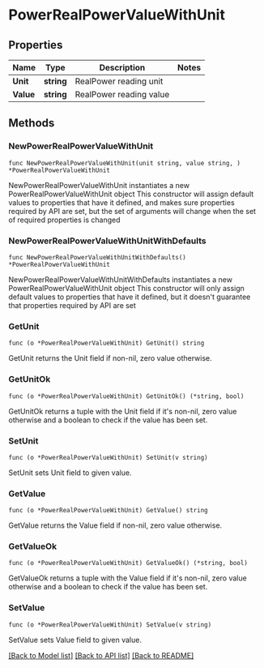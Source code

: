 # PowerRealPowerValueWithUnit

## Properties

Name | Type | Description | Notes
------------ | ------------- | ------------- | -------------
**Unit** | **string** | RealPower reading unit | 
**Value** | **string** | RealPower reading value | 

## Methods

### NewPowerRealPowerValueWithUnit

`func NewPowerRealPowerValueWithUnit(unit string, value string, ) *PowerRealPowerValueWithUnit`

NewPowerRealPowerValueWithUnit instantiates a new PowerRealPowerValueWithUnit object
This constructor will assign default values to properties that have it defined,
and makes sure properties required by API are set, but the set of arguments
will change when the set of required properties is changed

### NewPowerRealPowerValueWithUnitWithDefaults

`func NewPowerRealPowerValueWithUnitWithDefaults() *PowerRealPowerValueWithUnit`

NewPowerRealPowerValueWithUnitWithDefaults instantiates a new PowerRealPowerValueWithUnit object
This constructor will only assign default values to properties that have it defined,
but it doesn't guarantee that properties required by API are set

### GetUnit

`func (o *PowerRealPowerValueWithUnit) GetUnit() string`

GetUnit returns the Unit field if non-nil, zero value otherwise.

### GetUnitOk

`func (o *PowerRealPowerValueWithUnit) GetUnitOk() (*string, bool)`

GetUnitOk returns a tuple with the Unit field if it's non-nil, zero value otherwise
and a boolean to check if the value has been set.

### SetUnit

`func (o *PowerRealPowerValueWithUnit) SetUnit(v string)`

SetUnit sets Unit field to given value.


### GetValue

`func (o *PowerRealPowerValueWithUnit) GetValue() string`

GetValue returns the Value field if non-nil, zero value otherwise.

### GetValueOk

`func (o *PowerRealPowerValueWithUnit) GetValueOk() (*string, bool)`

GetValueOk returns a tuple with the Value field if it's non-nil, zero value otherwise
and a boolean to check if the value has been set.

### SetValue

`func (o *PowerRealPowerValueWithUnit) SetValue(v string)`

SetValue sets Value field to given value.



[[Back to Model list]](../README.md#documentation-for-models) [[Back to API list]](../README.md#documentation-for-api-endpoints) [[Back to README]](../README.md)


